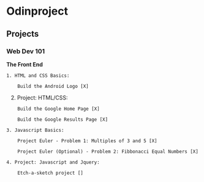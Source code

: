 # Odinproject

## Projects

### Web Dev 101

**The Front End**

    1. HTML and CSS Basics:
    
        Build the Android Logo [X]  
            
    2. Project: HTML/CSS:
    
        Build the Google Home Page [X]
            
    	Build the Google Results Page [X]
           
    3. Javascript Basics:
    
        Project Euler - Problem 1: Multiples of 3 and 5 [X]

        Project Euler (Optional) - Problem 2: Fibbonacci Equal Numbers [X]

    4. Project: Javascript and Jquery:

    	Etch-a-sketch project []
